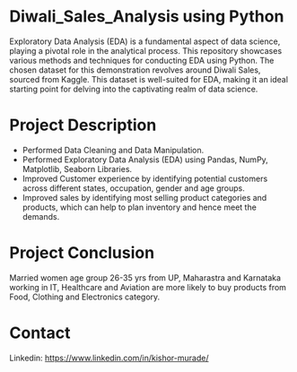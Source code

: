 # Diwali_Sales_Analysis using Python

Exploratory Data Analysis (EDA) is a fundamental aspect of data science, playing a pivotal role in the analytical process. This repository showcases various methods and
techniques for conducting EDA using Python. The chosen dataset for this demonstration revolves around Diwali Sales, sourced from Kaggle. This dataset is well-suited for EDA, making it an ideal starting point for delving into the captivating realm of data science.

# Project Description
* Performed Data Cleaning and Data Manipulation.
* Performed Exploratory Data Analysis (EDA) using Pandas, NumPy, Matplotlib, Seaborn Libraries.
* Improved Customer experience by identifying potential customers across different states, occupation, gender and age groups.
* Improved sales by identifying most selling product categories and products, which can help to plan inventory and hence meet the demands.

# Project Conclusion
Married women age group 26-35 yrs from UP,  Maharastra and Karnataka working in IT, Healthcare and Aviation are more likely to buy products from Food, Clothing and Electronics category.

# Contact
Linkedin: https://www.linkedin.com/in/kishor-murade/

